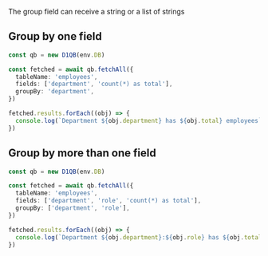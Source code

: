 The group field can receive a string or a list of strings

## Group by one field

```ts
const qb = new D1QB(env.DB)

const fetched = await qb.fetchAll({
  tableName: 'employees',
  fields: ['department', 'count(*) as total'],
  groupBy: 'department',
})

fetched.results.forEach((obj) => {
  console.log(`Department ${obj.department} has ${obj.total} employees`)
})
```

## Group by more than one field

```ts
const qb = new D1QB(env.DB)

const fetched = await qb.fetchAll({
  tableName: 'employees',
  fields: ['department', 'role', 'count(*) as total'],
  groupBy: ['department', 'role'],
})

fetched.results.forEach((obj) => {
  console.log(`Department ${obj.department}:${obj.role} has ${obj.total} employees`)
})
```
